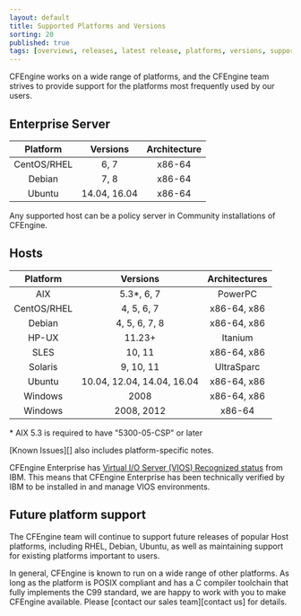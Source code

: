 ```yaml
---
layout: default
title: Supported Platforms and Versions
sorting: 20
published: true
tags: [overviews, releases, latest release, platforms, versions, support]
---
```


CFEngine works on a wide range of platforms, and the CFEngine team strives to
provide support for the platforms most frequently used by our users.


## Enterprise Server ##

| Platform         | Versions      | Architecture      |
| :--------------: | :-----------: | :---------------: |
| CentOS/RHEL      | 6, 7          | x86-64            |
| Debian           | 7, 8          | x86-64            |
| Ubuntu           | 14.04, 16.04  | x86-64            |

Any supported host can be a policy server in Community installations of CFEngine.

## Hosts ##

| Platform    | Versions                   | Architectures |
| :-----:     | :----------:               | :-----------: |
| AIX         | 5.3*, 6, 7                 | PowerPC       |
| CentOS/RHEL | 4, 5, 6, 7                 | x86-64, x86   |
| Debian      | 4, 5, 6, 7, 8              | x86-64, x86   |
| HP-UX       | 11.23+                     | Itanium       |
| SLES        | 10, 11                     | x86-64, x86   |
| Solaris     | 9, 10, 11                  | UltraSparc    |
| Ubuntu      | 10.04, 12.04, 14.04, 16.04 | x86-64, x86   |
| Windows     | 2008                       | x86-64, x86   |
| Windows     | 2008, 2012                 | x86-64        |

\* AIX 5.3 is required to have "5300-05-CSP" or later

[Known Issues][] also includes platform-specific notes.


CFEngine Enterprise has [Virtual I/O Server (VIOS) Recognized status](http://www.ibm.com/partnerworld/gsd/solutiondetails.do?solution=48493) from IBM.
This means that CFEngine Enterprise has been technically verified by IBM
to be installed in and manage VIOS environments.

## Future platform support ##

The CFEngine team will continue to support future releases of popular Host
platforms, including RHEL, Debian, Ubuntu, as well as maintaining support for
existing platforms important to users.

In general, CFEngine is known to run on a wide range of other platforms. As long
as the platform is POSIX compliant and has a C compiler toolchain that fully
implements the C99 standard, we are happy to work with you to make CFEngine
available. Please [contact our sales team][contact us] for details.
